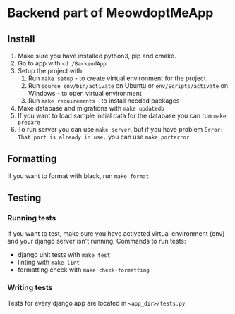 # Backend part of MeowdoptMeApp

## Install

1. Make sure you have installed python3, pip and cmake.
1. Go to app with `cd /BackendApp`
1. Setup the project with:
   1. Run `make setup` - to create virtual environment for the project
   1. Run `source env/bin/activate` on Ubuntu or `env/Scripts/activate` on Windows - to open virtual environment
   1. Run `make requirements` - to install needed packages
1. Make database and migrations with `make updatedb`
1. If you want to load sample initial data for the database you can run `make prepare`
1. To run server you can use `make server`, but if you have problem `Error: That port is already in use.` you can use `make porterror`

## Formatting

If you want to format with black, run `make format`

## Testing

### Running tests

If you want to test, make sure you have activated virtual environment (env) and your django server isn't running.
Commands to run tests:

- django unit tests with `make test`
- linting with `make lint`
- formatting check with `make check-formatting`

### Writing tests

Tests for every django app are located in `<app_dir>/tests.py`

